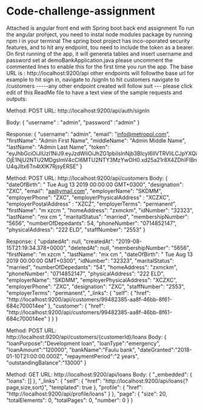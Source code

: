 # Code-challenge-assignment
Attached is angular front end with Spring boot back end assignment
To run the angular prohject, you need to instal node modules package by running npm i in your terminal
The spring boot project has inco-oporated security features, and to hit any endpoint, tou need to include the token as a bearer.
On first running of the app, it will genereta tables and insert username and password set at demoBankApplication.java
please uncomment the commented lines to enable this for the first time you run the app.
The base URL is : http://localhost:9200/api
                  other endpoints will followthe base url for example to hit sign in, navigate to /signIn to hit customers navigate 
                  to /customers    -----any other endpoint created will follow suit --- please click edit of this ReadMe file to have a text view of the sample requests and outputs: 

Method: POST
URL: http://localhost:9200/api/auth/signIn

Body:
{
	"username" : "admin",
	"password" :"admin"
}

Response:
{
    "username": "admin",
    "email": "info@metropol.com",
    "firstName": "Admin First Name",
    "middleName": "Admin Middle Name",
    "lastName": "Admin Last Name",
    "token": "eyJhbGciOiJIUzI1NiJ9.eyJzdWIiOiJhZG1pbiIsInNjb3BlcyI6IlVTRVIiLCJpYXQiOjE1NjU2NTU2MDgsImV4cCI6MTU2NTY3MzYwOH0.xd25a21r8X4ZDhIFIBnU4qJItx6Tn4tXlK7RjsyERSE"
}

Method: POST
URL: http://localhost:9200/api/customers
Body: 
{
"dateOfBirth": " Tue Aug 13 2019 00:00:00 GMT+0300",
"designation": "ZXC",
"email": "aa@ymail.com",
"employerName": "SKDMM",
"employerPhone": "ZXC",
"employerPhysicalAddress" : "XCZXC",
"employerPostalAddress" : "XZCZ",
"employerTerms": "permanent",
"firstName": "m xzcm ",
"homeAddress": "zxmckm",
"idNumber": "32323",
"lastName": "mx cm ",
"maritalStatus": "married",
"membershipNumber": "5656",
"numberOfDepedants": 54,
"phoneNumber": "0714852147",
"physicalAddress": "222 ELD",
"staffNumber": "2553"
}

Response:
{
    "updatedAt": null,
    "createdAt": "2019-08-15T21:19:34.378+0000",
    "deletedAt": null,
    "membershipNumber": "5656",
    "firstName": "m xzcm ",
    "lastName": "mx cm ",
    "dateOfBirth": " Tue Aug 13 2019 00:00:00 GMT+0300",
    "idNumber": "32323",
    "maritalStatus": "married",
    "numberOfDepedants": "54",
    "homeAddress": "zxmckm",
    "phoneNumber": "0714852147",
    "physicalAddress": "222 ELD",
    "employerName": "SKDMM",
    "employerPhysicalAddress": "XCZXC",
    "employerPhone": "ZXC",
    "designation": "ZXC",
    "staffNumber": "2553",
    "employerTerms": "permanent",
    "_links": {
        "self": {
            "href": "http://localhost:9200/api/customers/99482385-aa8f-46bb-8f61-684c700014ee"
        },
        "customer": {
            "href": "http://localhost:9200/api/customers/99482385-aa8f-46bb-8f61-684c700014ee"
        }
    }
}

Method: POST 
URL: http://localhost:9200/api/customers/{customerId}/loans
Body: 
{
   "loanPurpose":"Development loan",
   "loanType":"emergency",
   "loanAmount":"120000",
   "bankName":"Faulu bank",
   "dateGranted":"2018-01-10T21:00:00.000Z",
   "repaymentPeriod":"2 years",
   "outstandingBalance":"13000"
}

Method: GET 
URL: http://localhost:9200/api/loans
Body:
{
    "_embedded": {
        "loans": []
    },
    "_links": {
        "self": {
            "href": "http://localhost:9200/api/loans{?page,size,sort}",
            "templated": true
        },
        "profile": {
            "href": "http://localhost:9200/api/profile/loans"
        }
    },
    "page": {
        "size": 20,
        "totalElements": 0,
        "totalPages": 0,
        "number": 0
    }
}



